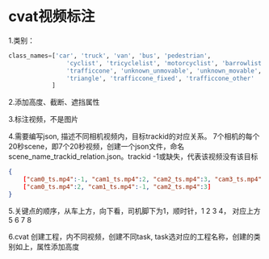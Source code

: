 # cvat视频标注

1.类别：

```python
class_names=['car', 'truck', 'van', 'bus', 'pedestrian',
                'cyclist', 'tricyclelist', 'motorcyclist', 'barrowlist',
                'trafficcone', 'unknown_unmovable', 'unknown_movable',
                'triangle', 'trafficcone_fixed', 'trafficcone_other'
            ]
```

2.添加高度、截断、遮挡属性

3.标注视频，不是图片

4.需要编写json, 描述不同相机视频内，目标trackid的对应关系。 7个相机的每个20秒scene，即7个20秒视频，创建一个json文件，命名scene\_name\_trackid\_relation.json。trackid -1或缺失，代表该视频没有该目标

```json
{ 
    ["cam0_ts.mp4":-1, "cam1_ts.mp4":2, "cam2_ts.mp4":3, "cam3_ts.mp4":5, "cam4_ts.mp4":2, "cam5_ts.mp4":1, "cam6_ts.mp4":2],
    ["cam0_ts.mp4":2, "cam1_ts.mp4":-1, "cam2_ts.mp4":3]
}
```

5.关键点的顺序，从车上方，向下看，司机脚下为1，顺时针，1 2 3 4， 对应上方 5 6 7 8&#x20;

6.cvat 创建工程，内不同视频，创建不同task, task选对应的工程名称，创建的类别如上，属性添加高度

